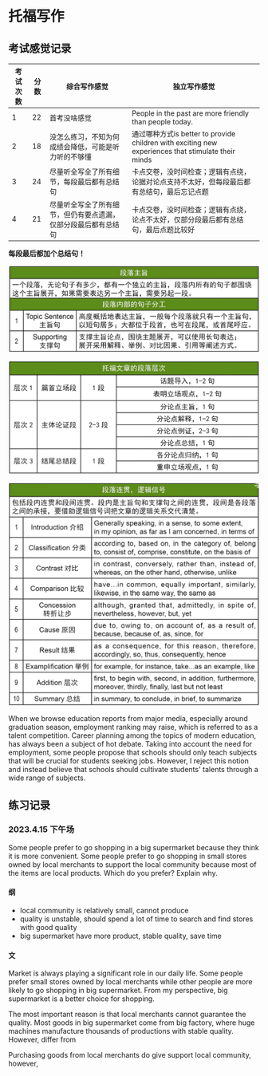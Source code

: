 # 托福写作

## 考试感觉记录

考试次数|分数|综合写作感觉|独立写作感觉
-|-|-|-
1|22|首考没啥感觉|People in the past are more friendly than people today.
2|18|没怎么练习，不知为何成绩会降低，可能是听力听的不够懂|通过哪种方式is better to provide children with exciting new experiences that stimulate their minds
3|24|尽量听全写全了所有细节，每段最后都有总结句|卡点交卷，没时间检查；逻辑有点绕，论据对论点支持不太好，但每段最后都有总结句，最后忘记点题
4|21|尽量听全写全了所有细节，但仍有要点遗漏，仅部分段最后都有总结句|卡点交卷，没时间检查；逻辑有点绕，论点不太好，仅部分段最后都有总结句，最后点题比较好

**每段最后都加个总结句！**

![](./TOEFL/Writing1.png)

![](./TOEFL/Writing2.png)

![](./TOEFL/Writing3.png)

When we browse education reports from major media, especially around graduation season, employment ranking may raise, which is referred to as a talent competition. Career planning among the topics of modern education, has always been a subject of hot debate. Taking into account the need for employment, some people propose that schools should only teach subjects that will be crucial for students seeking jobs. However, I reject this notion and instead believe that schools should cultivate students' talents through a wide range of subjects.

## 练习记录

### 2023.4.15 下午场

Some people prefer to go shopping in a big supermarket because they think it is more convenient. Some people prefer to go shopping in small stores owned by local merchants to support the local community because most of the items are local products. Which do you prefer? Explain why.

#### 纲

* local community is relatively small, cannot produce 
* quality is unstable, should spend a lot of time to search and find stores with good quality
* big supermarket have more product, stable quality, save time

#### 文

Market is always playing a significant role in our daily life. Some people prefer small stores owned by local merchants while other people are more likely to go shopping in big supermarket. From my perspective, big supermarket is a better choice for shopping.

The most important reason is that local merchants cannot guarantee the quality. Most goods in big supermarket come from big factory, where huge machines manufacture thousands of productions with stable quality. However, 
differ from

Purchasing goods from local merchants do give support local community, however, 